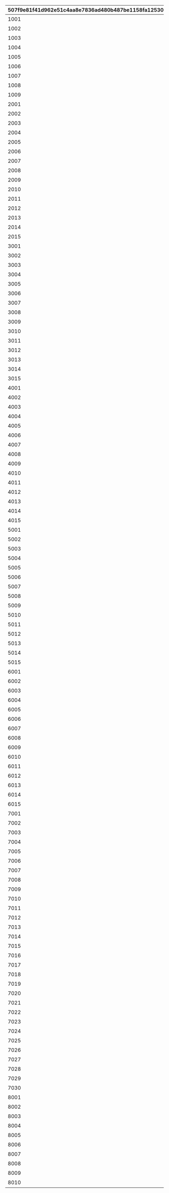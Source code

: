 |507f9e81f41d962e51c4aa8e7836ad480b487be1158fa12530138455210a5c96|7e067d9010a1fb70700e7faafbc48460858f868787e00bcdee09bbe778a42b99|5288881c37cdc61623d55b0d747fa06c6972e0ef88ee1d7b9753c0f21b914289|0de851bed8ce9a4735948c87e54d3161604015e960b5951057964bf7ff2211e9|4a6e9a7afbfc5de2a64696dee7594cadc37e74c72841d201e8faf08d32007963|d82b7d1aa800bdb2281768ca695f5ee8d8641c603599e25c2a79e7889e61a3d1|68d8588862ac16a1bebfaadc35fb1b451d0eff556198a1fde5470a6988f98d89|e05d44b50da4b7ac0991cb644a3d0078436f3927974bbcc9d60dd8144d9ef257|7174dfc9c7a8a9fbb39cf8900e04beba27b3046b56eea8bce387d55e51d6e46c|
| --- | --- | --- | --- | --- | --- | --- | --- | --- |
|1001|1001|20021|プリンセスナイトRANK5を達成しよう|1|1002|0|5|129|
|1002|1002|20021|プリンセスナイトRANK10を達成しよう|1|1002|0|10|129|
|1003|1003|20021|プリンセスナイトRANK30を達成しよう|1|1002|0|30|129|
|1004|1004|20021|プリンセスナイトRANK50を達成しよう|1|1002|0|50|129|
|1005|1005|20021|プリンセスナイトRANK100を達成しよう|1|1002|0|100|129|
|1006|1006|20021|プリンセスナイトRANK150を達成しよう|1|1002|0|150|129|
|1007|1007|20021|プリンセスナイトRANK200を達成しよう|1|1002|0|200|129|
|1008|1007|20021|プリンセスナイトRANK250を達成しよう|1|1002|0|250|129|
|1009|1007|20021|プリンセスナイトRANK300を達成しよう|1|1002|0|300|129|
|2001|2001|20022|火属性の属性レベルを50まで上げよう|2|1003|1|50|129|
|2002|2002|20022|火属性の属性レベルを100まで上げよう|2|1003|1|100|129|
|2003|2003|20022|火属性の属性レベルを150まで上げよう|2|1003|1|150|129|
|2004|2004|20022|火属性の属性レベルを200まで上げよう|2|1003|1|200|129|
|2005|2005|20022|火属性の属性レベルを250まで上げよう|2|1003|1|250|129|
|2006|2006|20022|火属性の属性レベルを300まで上げよう|2|1003|1|300|129|
|2007|2007|20022|火属性の属性レベルを350まで上げよう|2|1003|1|350|129|
|2008|2008|20022|火属性の属性レベルを400まで上げよう|2|1003|1|400|129|
|2009|2009|20022|火属性の属性レベルを450まで上げよう|2|1003|1|450|129|
|2010|2010|20022|火属性の属性レベルを500まで上げよう|2|1003|1|500|129|
|2011|2011|20022|火属性の属性レベルを550まで上げよう|2|1003|1|550|129|
|2012|2012|20022|火属性の属性レベルを600まで上げよう|2|1003|1|600|129|
|2013|2013|20022|火属性の属性レベルを650まで上げよう|2|1003|1|650|129|
|2014|2014|20022|火属性の属性レベルを700まで上げよう|2|1003|1|700|129|
|2015|2015|20022|火属性の属性レベルを750まで上げよう|2|1003|1|750|129|
|3001|2001|20022|水属性の属性レベルを50まで上げよう|3|1003|2|50|129|
|3002|2002|20022|水属性の属性レベルを100まで上げよう|3|1003|2|100|129|
|3003|2003|20022|水属性の属性レベルを150まで上げよう|3|1003|2|150|129|
|3004|2004|20022|水属性の属性レベルを200まで上げよう|3|1003|2|200|129|
|3005|2005|20022|水属性の属性レベルを250まで上げよう|3|1003|2|250|129|
|3006|2006|20022|水属性の属性レベルを300まで上げよう|3|1003|2|300|129|
|3007|2007|20022|水属性の属性レベルを350まで上げよう|3|1003|2|350|129|
|3008|2008|20022|水属性の属性レベルを400まで上げよう|3|1003|2|400|129|
|3009|2009|20022|水属性の属性レベルを450まで上げよう|3|1003|2|450|129|
|3010|2010|20022|水属性の属性レベルを500まで上げよう|3|1003|2|500|129|
|3011|2006|20022|水属性の属性レベルを550まで上げよう|3|1003|2|550|129|
|3012|2007|20022|水属性の属性レベルを600まで上げよう|3|1003|2|600|129|
|3013|2008|20022|水属性の属性レベルを650まで上げよう|3|1003|2|650|129|
|3014|2009|20022|水属性の属性レベルを700まで上げよう|3|1003|2|700|129|
|3015|2010|20022|水属性の属性レベルを750まで上げよう|3|1003|2|750|129|
|4001|2001|20022|風属性の属性レベルを50まで上げよう|4|1003|3|50|129|
|4002|2002|20022|風属性の属性レベルを100まで上げよう|4|1003|3|100|129|
|4003|2003|20022|風属性の属性レベルを150まで上げよう|4|1003|3|150|129|
|4004|2004|20022|風属性の属性レベルを200まで上げよう|4|1003|3|200|129|
|4005|2005|20022|風属性の属性レベルを250まで上げよう|4|1003|3|250|129|
|4006|2006|20022|風属性の属性レベルを300まで上げよう|4|1003|3|300|129|
|4007|2007|20022|風属性の属性レベルを350まで上げよう|4|1003|3|350|129|
|4008|2008|20022|風属性の属性レベルを400まで上げよう|4|1003|3|400|129|
|4009|2009|20022|風属性の属性レベルを450まで上げよう|4|1003|3|450|129|
|4010|2010|20022|風属性の属性レベルを500まで上げよう|4|1003|3|500|129|
|4011|2006|20022|風属性の属性レベルを550まで上げよう|4|1003|3|550|129|
|4012|2007|20022|風属性の属性レベルを600まで上げよう|4|1003|3|600|129|
|4013|2008|20022|風属性の属性レベルを650まで上げよう|4|1003|3|650|129|
|4014|2009|20022|風属性の属性レベルを700まで上げよう|4|1003|3|700|129|
|4015|2010|20022|風属性の属性レベルを750まで上げよう|4|1003|3|750|129|
|5001|2001|20022|光属性の属性レベルを50まで上げよう|5|1003|4|50|129|
|5002|2002|20022|光属性の属性レベルを100まで上げよう|5|1003|4|100|129|
|5003|2003|20022|光属性の属性レベルを150まで上げよう|5|1003|4|150|129|
|5004|2004|20022|光属性の属性レベルを200まで上げよう|5|1003|4|200|129|
|5005|2005|20022|光属性の属性レベルを250まで上げよう|5|1003|4|250|129|
|5006|2006|20022|光属性の属性レベルを300まで上げよう|5|1003|4|300|129|
|5007|2007|20022|光属性の属性レベルを350まで上げよう|5|1003|4|350|129|
|5008|2008|20022|光属性の属性レベルを400まで上げよう|5|1003|4|400|129|
|5009|2009|20022|光属性の属性レベルを450まで上げよう|5|1003|4|450|129|
|5010|2010|20022|光属性の属性レベルを500まで上げよう|5|1003|4|500|129|
|5011|2006|20022|光属性の属性レベルを550まで上げよう|5|1003|4|550|129|
|5012|2007|20022|光属性の属性レベルを600まで上げよう|5|1003|4|600|129|
|5013|2008|20022|光属性の属性レベルを650まで上げよう|5|1003|4|650|129|
|5014|2009|20022|光属性の属性レベルを700まで上げよう|5|1003|4|700|129|
|5015|2010|20022|光属性の属性レベルを750まで上げよう|5|1003|4|750|129|
|6001|2001|20022|闇属性の属性レベルを50まで上げよう|6|1003|5|50|129|
|6002|2002|20022|闇属性の属性レベルを100まで上げよう|6|1003|5|100|129|
|6003|2003|20022|闇属性の属性レベルを150まで上げよう|6|1003|5|150|129|
|6004|2004|20022|闇属性の属性レベルを200まで上げよう|6|1003|5|200|129|
|6005|2005|20022|闇属性の属性レベルを250まで上げよう|6|1003|5|250|129|
|6006|2006|20022|闇属性の属性レベルを300まで上げよう|6|1003|5|300|129|
|6007|2007|20022|闇属性の属性レベルを350まで上げよう|6|1003|5|350|129|
|6008|2008|20022|闇属性の属性レベルを400まで上げよう|6|1003|5|400|129|
|6009|2009|20022|闇属性の属性レベルを450まで上げよう|6|1003|5|450|129|
|6010|2010|20022|闇属性の属性レベルを500まで上げよう|6|1003|5|500|129|
|6011|2006|20022|闇属性の属性レベルを550まで上げよう|6|1003|5|550|129|
|6012|2007|20022|闇属性の属性レベルを600まで上げよう|6|1003|5|600|129|
|6013|2008|20022|闇属性の属性レベルを650まで上げよう|6|1003|5|650|129|
|6014|2009|20022|闇属性の属性レベルを700まで上げよう|6|1003|5|700|129|
|6015|2010|20022|闇属性の属性レベルを750まで上げよう|6|1003|5|750|129|
|7001|7001|20023|ノードを10個強化完了しよう|7|1004|0|10|129|
|7002|7002|20023|ノードを20個強化完了しよう|7|1004|0|20|129|
|7003|7003|20023|ノードを30個強化完了しよう|7|1004|0|30|129|
|7004|7004|20023|ノードを40個強化完了しよう|7|1004|0|40|129|
|7005|7005|20023|ノードを50個強化完了しよう|7|1004|0|50|129|
|7006|7006|20023|ノードを60個強化完了しよう|7|1004|0|60|129|
|7007|7007|20023|ノードを70個強化完了しよう|7|1004|0|70|129|
|7008|7008|20023|ノードを80個強化完了しよう|7|1004|0|80|129|
|7009|7009|20023|ノードを90個強化完了しよう|7|1004|0|90|129|
|7010|7010|20023|ノードを100個強化完了しよう|7|1004|0|100|129|
|7011|7011|20023|ノードを110個強化完了しよう|7|1004|0|110|129|
|7012|7012|20023|ノードを120個強化完了しよう|7|1004|0|120|129|
|7013|7013|20023|ノードを130個強化完了しよう|7|1004|0|130|129|
|7014|7014|20023|ノードを140個強化完了しよう|7|1004|0|140|129|
|7015|7015|20023|ノードを150個強化完了しよう|7|1004|0|150|129|
|7016|7016|20023|ノードを160個強化完了しよう|7|1004|0|160|129|
|7017|7017|20023|ノードを170個強化完了しよう|7|1004|0|170|129|
|7018|7018|20023|ノードを180個強化完了しよう|7|1004|0|180|129|
|7019|7019|20023|ノードを190個強化完了しよう|7|1004|0|190|129|
|7020|7020|20023|ノードを200個強化完了しよう|7|1004|0|200|129|
|7021|7021|20023|ノードを210個強化完了しよう|7|1004|0|210|129|
|7022|7022|20023|ノードを222個強化完了しよう|7|1004|0|222|129|
|7023|7022|20023|ノードを250個強化完了しよう|7|1004|0|250|129|
|7024|7022|20023|ノードを275個強化完了しよう|7|1004|0|275|129|
|7025|7022|20023|ノードを300個強化完了しよう|7|1004|0|300|129|
|7026|7022|20023|ノードを325個強化完了しよう|7|1004|0|325|129|
|7027|7022|20023|ノードを350個強化完了しよう|7|1004|0|350|129|
|7028|7022|20023|ノードを375個強化完了しよう|7|1004|0|375|129|
|7029|7022|20023|ノードを400個強化完了しよう|7|1004|0|400|129|
|7030|7022|20023|ノードを430個強化完了しよう|7|1004|0|430|129|
|8001|8001|20024|ノードを5個強化完了しよう|8|1005|0|5|129|
|8002|8002|20024|ノードを10個強化完了しよう|8|1005|0|10|129|
|8003|8003|20024|ノードを15個強化完了しよう|8|1005|0|15|129|
|8004|8004|20024|ノードを20個強化完了しよう|8|1005|0|20|129|
|8005|8005|20024|ノードを25個強化完了しよう|8|1005|0|25|129|
|8006|8006|20024|ノードを33個強化完了しよう|8|1005|0|33|129|
|8007|8007|20024|ノードを40個強化完了しよう|8|1005|0|40|129|
|8008|8007|20024|ノードを50個強化完了しよう|8|1005|0|50|129|
|8009|8007|20024|ノードを60個強化完了しよう|8|1005|0|60|129|
|8010|8007|20024|ノードを66個強化完了しよう|8|1005|0|66|129|